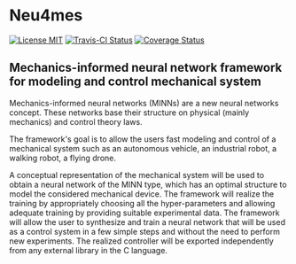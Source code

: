 # Neu4mes 
[![License MIT](https://go-shields.herokuapp.com/license-MIT-blue.png)]()  [![Travis-CI Status](https://app.travis-ci.com/tonegas/neu4mes.svg?branch=master)](https://travis-ci.org/tonegas/neu4mes)  [![Coverage Status](https://coveralls.io/repos/github/tonegas/neu4mes/badge.svg?branch=master)](https://coveralls.io/github/tonegas/neu4mes?branch=master)
## Mechanics-informed neural network framework for modeling and control mechanical system
Mechanics-informed neural networks (MINNs) are a new neural networks concept. These networks base their structure on physical (mainly mechanics) and control theory laws. 

The framework's goal is to allow the users fast modeling and control of a mechanical system such as an autonomous vehicle, an industrial robot, a walking robot, a flying drone.

A conceptual representation of the mechanical system will be used to obtain a neural network of the MINN type, which has an optimal structure to model the considered mechanical device. 
The framework will realize the training by appropriately choosing all the hyper-parameters and allowing adequate training by providing suitable experimental data.
The framework will allow the user to synthesize and train a neural network that will be used as a control system in a few simple steps and without the need to perform new experiments. 
The realized controller will be exported independently from any external library in the C language.
